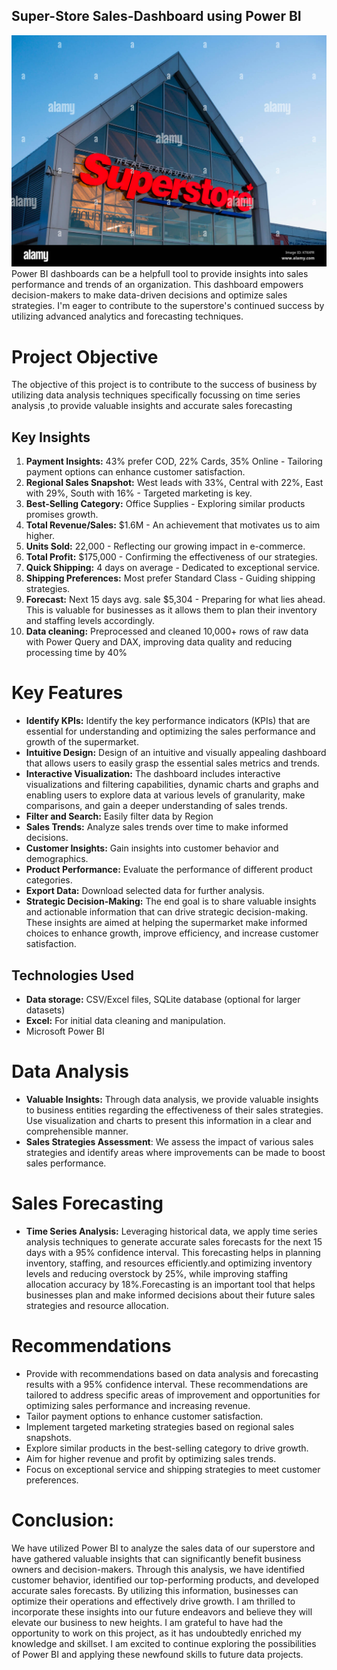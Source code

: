 ## Super-Store Sales-Dashboard using Power BI
![image alt](https://github.com/gaurav510610/Power-Bi-Dashboard-Project/blob/main/the-logo-on-the-front-of-a-real-canadian-superstore-a-supermarket-KT6XFR.jpg?raw=true)
Power BI dashboards can be a helpfull tool to provide insights into sales performance and trends of an organization.
This dashboard empowers decision-makers to make data-driven decisions and optimize sales strategies. I'm eager to contribute to the superstore's continued success by utilizing advanced analytics and forecasting techniques.

# Project Objective 

The objective of this project is to  contribute   to the success  of business by utilizing data analysis techniques specifically 
focussing on time series analysis ,to provide valuable insights and accurate sales  forecasting

## Key Insights
1. **Payment Insights:** 43% prefer COD, 22% Cards, 35% Online - Tailoring payment options can enhance customer satisfaction.
2. **Regional Sales Snapshot:** West leads with 33%, Central with 22%, East with 29%, South with 16% - Targeted marketing is key.
3. **Best-Selling Category:** Office Supplies - Exploring similar products promises growth.
4. **Total Revenue/Sales:** $1.6M - An achievement that motivates us to aim higher.
5. **Units Sold:** 22,000 - Reflecting our growing impact in e-commerce.
6. **Total Profit:** $175,000 - Confirming the effectiveness of our strategies.
7. **Quick Shipping:** 4 days on average - Dedicated to exceptional service.
8. **Shipping Preferences:** Most prefer Standard Class - Guiding shipping strategies.
9. **Forecast:** Next 15 days avg. sale $5,304 - Preparing for what lies ahead. This is valuable for businesses as it allows them to plan their inventory and staffing levels accordingly.
10. **Data cleaning:**   Preprocessed and cleaned 10,000+ rows of raw data with Power Query and DAX, improving data quality and reducing processing time by 40%

# Key Features
- **Identify KPIs:** Identify the key performance indicators (KPIs) that are essential for understanding and optimizing the sales performance and growth of the supermarket.
- **Intuitive Design:** Design of an intuitive and visually appealing dashboard that allows users to easily grasp the essential sales metrics and trends.
- **Interactive Visualization:** The dashboard includes interactive visualizations and filtering capabilities, dynamic charts and graphs and enabling users to explore data at various levels of granularity, make comparisons, and gain a deeper understanding of sales trends.
- **Filter and Search:** Easily filter data by Region 
- **Sales Trends:** Analyze sales trends over time to make informed decisions.
- **Customer Insights:** Gain insights into customer behavior and demographics.
- **Product Performance:** Evaluate the performance of different product categories.
- **Export Data:** Download selected data for further analysis. 
- **Strategic Decision-Making:** The end goal is to share valuable insights and actionable information that can drive strategic decision-making. These insights are aimed at helping the supermarket make informed choices to enhance growth, improve efficiency, and increase customer satisfaction.
## Technologies Used
- **Data storage:** CSV/Excel files, SQLite database (optional for larger datasets)
- **Excel:** For initial data cleaning and manipulation.
-  Microsoft Power BI
 # Data Analysis
- **Valuable Insights:** Through data analysis, we provide valuable insights to business entities regarding the effectiveness of their sales strategies. Use visualization and charts to present this information in a clear and comprehensible manner.
- **Sales Strategies Assessment**: We assess the impact of various sales strategies and identify areas where improvements can be made to boost sales performance.
# Sales Forecasting
- **Time Series Analysis:**  Leveraging historical data, we apply time series analysis techniques to generate accurate sales forecasts for the next 15 days with a 95% confidence interval. This forecasting helps in planning inventory, staffing, and resources efficiently.and optimizing inventory levels and reducing overstock by 25%, while improving staffing allocation accuracy by 18%.Forecasting is an important tool that helps businesses plan and make informed decisions about their future sales strategies and resource allocation.
 # Recommendations
- Provide with recommendations based on data analysis and forecasting results with a 95% confidence interval. These recommendations are tailored to address specific areas of improvement and opportunities for optimizing sales performance and increasing revenue.
- Tailor payment options to enhance customer satisfaction.
- Implement targeted marketing strategies based on regional sales snapshots.
- Explore similar products in the best-selling category to drive growth.
- Aim for higher revenue and profit by optimizing sales trends.
- Focus on exceptional service and shipping strategies to meet customer preferences.
 # Conclusion:
 We have utilized Power BI to analyze the sales data of our superstore and have gathered valuable insights that can significantly benefit business owners and decision-makers. Through this analysis, we have identified customer behavior, identified our top-performing products, and developed accurate sales forecasts. By utilizing this information, businesses can optimize their operations and effectively drive growth. I am thrilled to incorporate these insights into our future endeavors and believe they will elevate our business to new heights.
I am grateful to have had the opportunity to work on this project, as it has undoubtedly enriched my knowledge and skillset.
I am excited to continue exploring the possibilities of Power BI and applying these newfound skills to future data projects.


